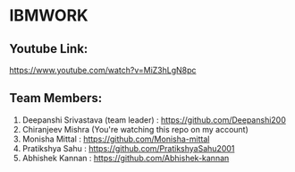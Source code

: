 # IBMWORK

## Youtube Link:
https://www.youtube.com/watch?v=MiZ3hLgN8pc

## Team Members:
1) Deepanshi Srivastava (team leader) : https://github.com/Deepanshi200
2) Chiranjeev Mishra (You're watching this repo on my account)
3) Monisha Mittal : https://github.com/Monisha-mittal
4) Pratikshya Sahu : https://github.com/PratikshyaSahu2001
5) Abhishek Kannan : https://github.com/Abhishek-kannan
